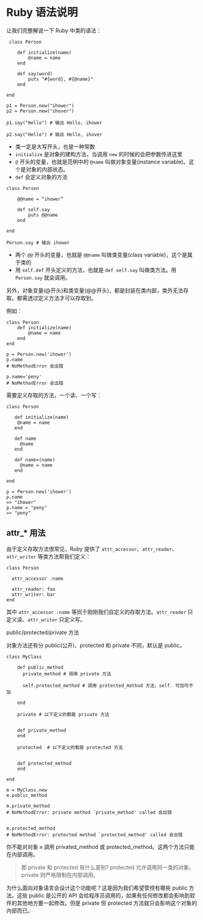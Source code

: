 # Ruby 语法说明

让我们完整解说一下 Ruby 中类的语法：

```
 class Person

    def initialize(name)
        @name = name
    end

    def say(word)
        puts "#{word}, #{@name}"
    end

end

p1 = Person.new("ihower")
p2 = Person.new("ihover")

p1.say("Hello") # 输出 Hello, ihower

p2.say("Hello") # 输出 Hello, ihover
```

- 类一定是大写开头，也是一种常数
- `initialize` 是对象的建构方法，当调用 `new` 的时候的会把参数传进这里
- `@` 开头的变量，也就是范例中的 `@name` 叫做对象变量(instance variable)。这个是对象的内部状态。
- `def` 会定义对象的方法

```
class Person

    @@name = “ihower”

    def self.say
        puts @@name
    end

end

Person.say # 输出 ihower
```

- 两个 `@@` 开头的变量，也就是 `@@name` 叫做类变量(class variable)，这个是属于类的
- 用 `self.def` 开头定义的方法，也就是 `def self.say` 叫做类方法。用 `Person.say` 就会调用。

另外，对象变量(@开头)和类变量(@@开头)，都是封装在类内部，类外无法存取。都需透过定义方法才可以存取到。

例如：

```
class Person
    def initialize(name)
        @name = name
    end
end

p = Person.new('ihower')
p.name
# NoMethodError 会出错

p.name='peny'
# NoMethodError 会出错
```

需要定义存取的方法，一个读、一个写：

```
class Person

   def initialize(name)
    @name = name
   end

   def name
     @name
   end

   def name=(name)
     @name = name
   end

end

p = Person.new('ihower')
p.name
=> "ihower"
p.name = "peny"
=> "peny"
```

## attr_* 用法

由于定义存取方法很常见，Ruby 提供了 `attr_accessor`、`attr_reader`、`attr_writer` 等类方法帮我们定义：

```
class Person

  attr_accessor :name

  attr_reader: foo
  attr_writer: bar
end
```

其中 `attr_accessor :name` 等同于刚刚我们自定义的存取方法。`attr_reader` 只定义读、`attr_writer` 只定义写。

public/protected/private 方法

对象方法还有分 public(公开)、protected 和 private 不同，默认是 public。

```
class MyClass

    def public_method
      private_method # 调用 private 方法

      self.protected_method # 调用 protected_method 方法，self. 可加可不加

    end

    private # 以下定义的都是 private 方法


    def private_method
    end

    protected  # 以下定义的都是 protected 方法


    def protected_method
    end

end

m = MyClass.new
m.public_method

m.private_method
# NoMethodError: private method `private_method' called 会出错


m.protected_method
# NoMethodError: protected method `protected_method' called 会出错
```

你不能对对象 `m` 调用 privated_method 或 protected_method。这两个方法只能在内部调用。

> 那 private 和 protected 有什么差别? protected 允许调用同一类的对象。private 则严格限制在内部调用。

为什么面向对象语言会设计这个功能呢？这是因为我们希望管控有哪些 public 方法。这些 public 是公开的 API 会给程序员调用的，如果有任何修改都会影响到软件的其他地方要一起修改。但是 private 但 protected 方法就只会影响这个对象的内部而已。
